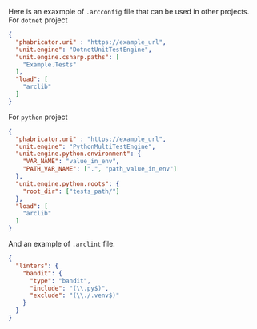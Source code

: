 Here is an exaxmple of `.arcconfig` file that can be used in other projects.
For `dotnet` project
```json
{
  "phabricator.uri" : "https://example_url",
  "unit.engine": "DotnetUnitTestEngine",
  "unit.engine.csharp.paths": [
    "Example.Tests"
  ],
  "load": [
    "arclib"
  ]
}
```
For `python` project
```json
{
  "phabricator.uri" : "https://example_url",
  "unit.engine": "PythonMultiTestEngine",
  "unit.engine.python.environment": {
    "VAR_NAME": "value_in_env",
    "PATH_VAR_NAME": [".", "path_value_in_env"]
  },
  "unit.engine.python.roots": {
    "root_dir": ["tests_path/"]
  },
  "load": [
    "arclib"
  ]
}
```

And an example of `.arclint` file.
```json
{
  "linters": {
    "bandit": {
      "type": "bandit",
      "include": "(\\.py$)",
      "exclude": "(\\./.venv$)"
    }
  }
}
```

